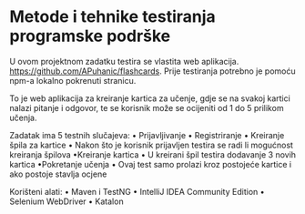 # Metode i tehnike testiranja programske podrške

U ovom projektnom zadatku testira se vlastita web aplikacija.
https://github.com/APuhanic/flashcards. Prije testiranja potrebno je pomoću npm-a lokalno pokrenuti stranicu.

To je web aplikacija za kreiranje kartica za učenje, gdje se na svakoj kartici nalazi pitanje i odgovor, te se korisnik može se ocijeniti od 1 do 5 prilikom učenja.

Zadatak ima 5 testnih slučajeva:
• Prijavljivanje
• Registriranje
• Kreiranje špila za kartice
• Nakon što je korisnik prijavljen testira se radi li mogućnost kreiranja špilova
•Kreiranje kartica
• U kreirani špil testira dodavanje 3 novih kartica
•Pokretanje učenja
• Ovaj test samo prolazi kroz postojeće kartice i ako postoje stavlja ocjene

Korišteni alati:
• Maven i TestNG
• IntelliJ IDEA Community Edition
• Selenium WebDriver
• Katalon 

